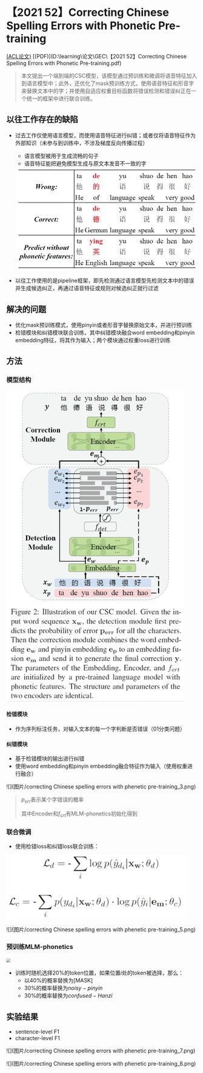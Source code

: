 # 【2021 52】Correcting Chinese Spelling Errors with Phonetic Pre-training

[(ACL论文)](https://aclanthology.org/2021.findings-acl.198.pdf) [(PDF)](D:\learning\论文\GEC\【2021 52】Correcting Chinese Spelling Errors with Phonetic Pre-training.pdf) 

> 本文提出一个端到端的CSC模型，该模型通过预训练和微调将语音特征加入到语言模型中；此外，还优化了mask预训练方式，使用语音特征和形音字来替换文本中的字；并使用自适应权重目标函数将错误检测和错误纠正在一个统一的框架中进行联合训练。

## 以往工作存在的缺陷

- 过去工作仅使用语言模型，而使用语音特征进行纠错；或者仅将语音特征作为外部知识（未参与到训练中，不涉及梯度反向传播过程）

  - 语言模型被用于生成流畅的句子
  - 语音特征能把避免模型生成与原文本发音不一致的字

  <img src="图片/correcting Chinese spelling errors with phenetic pre-training_1.png" style="zoom:80%;" />

- 以往工作使用的是pipeline框架，即先检测通过语言模型先检测文本中的错误并生成候选纠正，再通过语音特征或规则对候选纠正就行过滤

## 解决的问题

- 优化mask预训练模式，使用pinyin或者形音字替换原始文本，并进行预训练
- 检错模块和纠错模块联合训练，其中纠错模块融合word embedding和pinyin embedding特征，将其作为输入；两个模块通过权重loss进行训练

## 方法

### 模型结构

<img src="图片/correcting Chinese spelling errors with phenetic pre-training_2.png" style="zoom:80%;" />

#### 检错模块

- 作为序列标注任务，对输入文本的每一个字判断是否错误（01分类问题）

#### 纠错模块

- 基于检错模块的输出进行纠错
- 使用word embedding和pinyin embedding融合特征作为输入（使用权重进行融合）

![](图片/correcting Chinese spelling errors with phenetic pre-training_3.png)

> $p_{err}$表示某个字错误的概率
>
> 其中Encoder和$f_{crt}$有MLM-phonetics初始化得到

### 联合微调

- 使用检错loss和纠错loss联合训练：

<img src="图片/correcting Chinese spelling errors with phenetic pre-training_4.png" style="zoom:80%;" />

![](图片/correcting Chinese spelling errors with phenetic pre-training_5.png)

### 预训练MLM-phonetics

<img src="GEC/图片/correcting Chinese spelling errors with phenetic pre-training_6.png" style="zoom: 67%;" />

- 训练时随机选择20%的token位置，如果位置$i$处的token被选择，那么：
  - 以40%的概率替换为[MASK]
  - 30%的概率替换为$noisy-pinyin$ 
  - 30%的概率替换为$confused-Hanzi$ 

## 实验结果

- sentence-level F1
- character-level F1

![](图片/correcting Chinese spelling errors with phenetic pre-training_7.png)

![](图片/correcting Chinese spelling errors with phenetic pre-training_8.png)